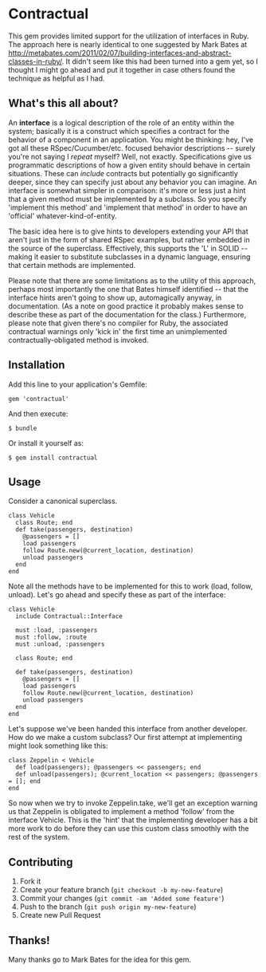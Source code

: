 # Contractual

This gem provides limited support for the utilization of interfaces in Ruby. The approach here is 
nearly identical to one suggested by Mark Bates at http://metabates.com/2011/02/07/building-interfaces-and-abstract-classes-in-ruby/.
It didn't seem like this had been turned into a gem yet, so I thought I might go ahead and put it together in
case others found the technique as helpful as I had. 

## What's this all about?

An **interface** is a logical description of the role of an entity within the system; basically it is a construct which specifies a contract for the behavior of a component in an application. You might be thinking: hey, I've got all these RSpec/Cucumber/etc. focused behavior descriptions -- surely you're not saying I *repeat* myself? Well, not exactly. Specifications give us programmatic descriptions of how a given entity should behave in certain situations. These can *include* contracts but potentially go significantly deeper, since they can specify just about any behavior you can imagine. An interface is somewhat simpler in comparison: it's more or less just a hint that a given method must be implemented by a subclass. So you specify 'implement this method' and 'implement that method' in order to have an 'official' whatever-kind-of-entity.

The basic idea here is to give hints to developers extending your API that aren't just in the form of shared RSpec examples, but rather embedded in the source of the superclass. Effectively, this supports the 'L' in SOLID -- making it easier to substitute subclasses in a dynamic language, ensuring that certain methods are implemented.

Please note that there are some limitations as to the utility of this approach, perhaps most importantly the one that Bates himself identified -- that the interface hints aren't going to show up, automagically anyway, in documentation. (As a note on good practice it probably makes sense to describe these as part of the documentation for the class.) Furthermore, please note that given there's no compiler for Ruby, the associated contractual warnings only 'kick in' the first time an unimplemented contractually-obligated method is invoked.

## Installation

Add this line to your application's Gemfile:

    gem 'contractual'

And then execute:

    $ bundle

Or install it yourself as:

    $ gem install contractual

## Usage

Consider a canonical superclass.

    class Vehicle
      class Route; end    
      def take(passengers, destination)
        @passengers = []
        load passengers
        follow Route.new(@current_location, destination)
        unload passengers
      end
    end
  
Note all the methods have to be implemented for this to work (load, follow, unload). Let's go ahead and specify these as part of the interface:

    class Vehicle
      include Contractual::Interface

      must :load, :passengers
      must :follow, :route
      must :unload, :passengers
  
      class Route; end

      def take(passengers, destination)
        @passengers = []
        load passengers
        follow Route.new(@current_location, destination)
        unload passengers
      end
    end

Let's suppose we've been handed this interface from another developer. How do we make a custom subclass? Our first attempt at implementing might look something like this:

    class Zeppelin < Vehicle
      def load(passengers); @passengers << passengers; end
      def unload(passengers); @current_location << passengers; @passengers = []; end
    end
   
So now when we try to invoke Zeppelin.take, we'll get an exception warning us that Zeppelin is obligated to implement a method 'follow' from the interface Vehicle. This is the 'hint' that the implementing developer has a bit more work to do before they can use this custom class smoothly with the rest of the system. 

## Contributing

1. Fork it
2. Create your feature branch (`git checkout -b my-new-feature`)
3. Commit your changes (`git commit -am 'Added some feature'`)
4. Push to the branch (`git push origin my-new-feature`)
5. Create new Pull Request

## Thanks!

Many thanks go to Mark Bates for the idea for this gem.
